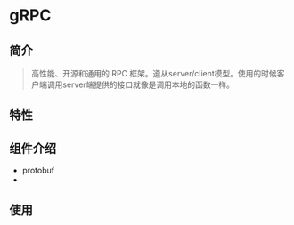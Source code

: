 # gRPC

## 简介

> 高性能、开源和通用的 RPC 框架。遵从server/client模型。使用的时候客户端调用server端提供的接口就像是调用本地的函数一样。

## 特性



## 组件介绍

- protobuf
- 

## 使用

[gRPC示例]: https://blog.csdn.net/weixin_43770545/article/details/90786544

